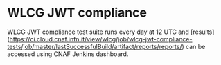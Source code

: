 # WLCG JWT compliance

WLCG JWT compliance test suite runs every day at 12 UTC and [results]
(https://ci.cloud.cnaf.infn.it/view/wlcg/job/wlcg-jwt-compliance-tests/job/master/lastSuccessfulBuild/artifact/reports/reports/)
can be accessed using CNAF Jenkins dashboard.
